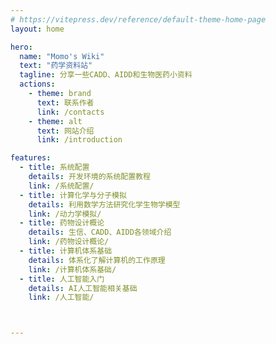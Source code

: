 ```yaml
---
# https://vitepress.dev/reference/default-theme-home-page
layout: home

hero:
  name: "Momo's Wiki"
  text: "药学资料站"
  tagline: 分享一些CADD、AIDD和生物医药小资料
  actions:
    - theme: brand
      text: 联系作者
      link: /contacts
    - theme: alt
      text: 网站介绍
      link: /introduction

features:
  - title: 系统配置
    details: 开发环境的系统配置教程
    link: /系统配置/
  - title: 计算化学与分子模拟
    details: 利用数学方法研究化学生物学模型
    link: /动力学模拟/
  - title: 药物设计概论
    details: 生信、CADD、AIDD各领域介绍
    link: /药物设计概论/  
  - title: 计算机体系基础
    details: 体系化了解计算机的工作原理
    link: /计算机体系基础/
  - title: 人工智能入门
    details: AI人工智能相关基础
    link: /人工智能/



---
```


